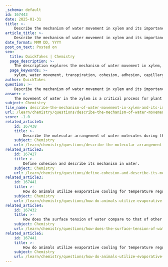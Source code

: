```yaml
---
_schema: default
id: 167443
date: 2025-01-31
title: >-
    Describe the mechanism of water movement in xylem and its importance for plant survival.
article_title: >-
    Describe the mechanism of water movement in xylem and its importance for plant survival.
date_format: MMM DD, YYYY
post_on_text: Posted on
seo:
  title: QuickTakes | Chemistry
  page_description: >-
    The description explores the mechanism of water movement in xylem, highlighting the processes of transpiration, cohesion, adhesion, and capillary action, emphasizing their importance for plant survival and functions such as nutrient transport and photosynthesis.
  page_keywords: >-
    xylem, water movement, transpiration, cohesion, adhesion, capillary action, plant survival, nutrient transport, photosynthesis, hydration, water transport, plant health
author: QuickTakes
question: >-
    Describe the mechanism of water movement in xylem and its importance for plant survival.
answer: >-
    The movement of water in the xylem is a critical process for plant survival, enabling the transport of water and nutrients from the roots to the leaves. This mechanism relies on several key properties of water, including cohesion, adhesion, and the process of transpiration.\n\n### Mechanisms of Water Movement in Xylem\n\n1. **Transpiration**: The process of transpiration is initiated when water evaporates from the stomata (tiny openings) on the leaves. This evaporation creates a negative pressure (tension) within the leaf's air spaces, which pulls water upward from the roots through the xylem vessels. The continuous loss of water from the leaves ensures that there is a constant upward flow of water.\n\n2. **Cohesion**: Cohesion refers to the attraction between water molecules, primarily due to hydrogen bonding. This property allows water molecules to stick together, forming a continuous column of water within the xylem vessels. The strong cohesive forces are essential for maintaining this column, especially when water is pulled upward during transpiration.\n\n3. **Adhesion**: Adhesion is the attraction between water molecules and the walls of the xylem vessels. Water adheres to the hydrophilic (water-attracting) walls of the xylem, which helps maintain the integrity of the water column and facilitates its upward movement against gravity. The adhesive forces between water and the xylem walls allow water to climb against gravity, further supporting the upward movement.\n\n4. **Capillary Action**: The combination of cohesion and adhesion results in capillary action, which is the ability of water to move through narrow spaces. This phenomenon is particularly important in the xylem, as it allows water to rise through the vessels even in tall plants and trees.\n\n### Importance of Xylem Function\n\nThe ability of xylem to transport water against gravity is vital for the survival of plants for several reasons:\n\n- **Nutrient Transport**: In addition to water, the xylem also transports dissolved nutrients and minerals. As water adheres to the xylem walls, it carries these essential substances upward to various parts of the plant, ensuring that all cells receive the nutrients they need for growth and metabolism.\n\n- **Photosynthesis**: Adequate water supply to the leaves is essential for photosynthesis, the process by which plants convert light energy into chemical energy. Without sufficient water, plants cannot produce the energy they need to grow and thrive.\n\n- **Hydration and Growth**: The efficient functioning of xylem ensures that plants maintain hydration levels, which is crucial for cellular processes and overall plant health. Insufficient water transport can lead to wilting and reduced growth.\n\nIn summary, the xylem's function in plants is to transport water and nutrients from the roots to the leaves, utilizing the properties of water—cohesion and adhesion—along with the process of transpiration to facilitate this movement against gravity. This mechanism is essential for plant survival, supporting vital processes such as photosynthesis and nutrient distribution.
subject: Chemistry
file_name: describe-the-mechanism-of-water-movement-in-xylem-and-its-importance-for-plant-survival.md
url: /learn/chemistry/questions/describe-the-mechanism-of-water-movement-in-xylem-and-its-importance-for-plant-survival
score: -1.0
related_article1:
    id: 167438
    title: >-
        Describe the molecular arrangement of water molecules during the freezing process and its effect on ice density.
    subject: Chemistry
    url: /learn/chemistry/questions/describe-the-molecular-arrangement-of-water-molecules-during-the-freezing-process-and-its-effect-on-ice-density
related_article2:
    id: 167427
    title: >-
        Define cohesion and describe its mechanism in water.
    subject: Chemistry
    url: /learn/chemistry/questions/define-cohesion-and-describe-its-mechanism-in-water
related_article3:
    id: 167441
    title: >-
        How do animals utilize evaporative cooling for temperature regulation?
    subject: Chemistry
    url: /learn/chemistry/questions/how-do-animals-utilize-evaporative-cooling-for-temperature-regulation
related_article4:
    id: 167432
    title: >-
        How does the surface tension of water compare to that of other liquids?
    subject: Chemistry
    url: /learn/chemistry/questions/how-does-the-surface-tension-of-water-compare-to-that-of-other-liquids
related_article5:
    id: 167441
    title: >-
        How do animals utilize evaporative cooling for temperature regulation?
    subject: Chemistry
    url: /learn/chemistry/questions/how-do-animals-utilize-evaporative-cooling-for-temperature-regulation
---
```


&nbsp;